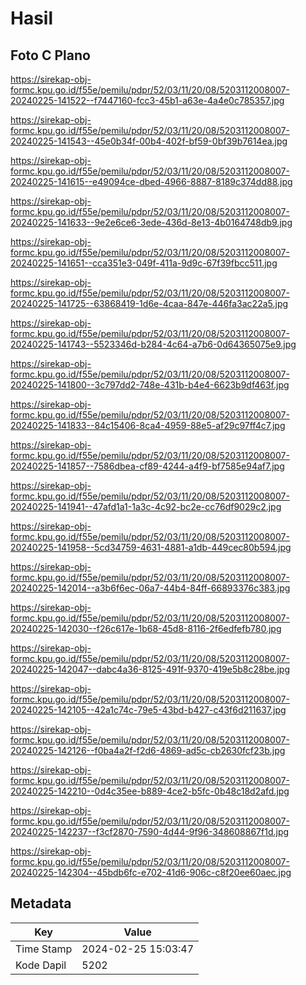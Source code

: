 # Hasil

## Foto C Plano

https://sirekap-obj-formc.kpu.go.id/f55e/pemilu/pdpr/52/03/11/20/08/5203112008007-20240225-141522--f7447160-fcc3-45b1-a63e-4a4e0c785357.jpg

https://sirekap-obj-formc.kpu.go.id/f55e/pemilu/pdpr/52/03/11/20/08/5203112008007-20240225-141543--45e0b34f-00b4-402f-bf59-0bf39b7614ea.jpg

https://sirekap-obj-formc.kpu.go.id/f55e/pemilu/pdpr/52/03/11/20/08/5203112008007-20240225-141615--e49094ce-dbed-4966-8887-8189c374dd88.jpg

https://sirekap-obj-formc.kpu.go.id/f55e/pemilu/pdpr/52/03/11/20/08/5203112008007-20240225-141633--9e2e6ce6-3ede-436d-8e13-4b0164748db9.jpg

https://sirekap-obj-formc.kpu.go.id/f55e/pemilu/pdpr/52/03/11/20/08/5203112008007-20240225-141651--cca351e3-049f-411a-9d9c-67f39fbcc511.jpg

https://sirekap-obj-formc.kpu.go.id/f55e/pemilu/pdpr/52/03/11/20/08/5203112008007-20240225-141725--63868419-1d6e-4caa-847e-446fa3ac22a5.jpg

https://sirekap-obj-formc.kpu.go.id/f55e/pemilu/pdpr/52/03/11/20/08/5203112008007-20240225-141743--5523346d-b284-4c64-a7b6-0d64365075e9.jpg

https://sirekap-obj-formc.kpu.go.id/f55e/pemilu/pdpr/52/03/11/20/08/5203112008007-20240225-141800--3c797dd2-748e-431b-b4e4-6623b9df463f.jpg

https://sirekap-obj-formc.kpu.go.id/f55e/pemilu/pdpr/52/03/11/20/08/5203112008007-20240225-141833--84c15406-8ca4-4959-88e5-af29c97ff4c7.jpg

https://sirekap-obj-formc.kpu.go.id/f55e/pemilu/pdpr/52/03/11/20/08/5203112008007-20240225-141857--7586dbea-cf89-4244-a4f9-bf7585e94af7.jpg

https://sirekap-obj-formc.kpu.go.id/f55e/pemilu/pdpr/52/03/11/20/08/5203112008007-20240225-141941--47afd1a1-1a3c-4c92-bc2e-cc76df9029c2.jpg

https://sirekap-obj-formc.kpu.go.id/f55e/pemilu/pdpr/52/03/11/20/08/5203112008007-20240225-141958--5cd34759-4631-4881-a1db-449cec80b594.jpg

https://sirekap-obj-formc.kpu.go.id/f55e/pemilu/pdpr/52/03/11/20/08/5203112008007-20240225-142014--a3b6f6ec-06a7-44b4-84ff-66893376c383.jpg

https://sirekap-obj-formc.kpu.go.id/f55e/pemilu/pdpr/52/03/11/20/08/5203112008007-20240225-142030--f26c617e-1b68-45d8-8116-2f6edfefb780.jpg

https://sirekap-obj-formc.kpu.go.id/f55e/pemilu/pdpr/52/03/11/20/08/5203112008007-20240225-142047--dabc4a36-8125-491f-9370-419e5b8c28be.jpg

https://sirekap-obj-formc.kpu.go.id/f55e/pemilu/pdpr/52/03/11/20/08/5203112008007-20240225-142105--42a1c74c-79e5-43bd-b427-c43f6d211637.jpg

https://sirekap-obj-formc.kpu.go.id/f55e/pemilu/pdpr/52/03/11/20/08/5203112008007-20240225-142126--f0ba4a2f-f2d6-4869-ad5c-cb2630fcf23b.jpg

https://sirekap-obj-formc.kpu.go.id/f55e/pemilu/pdpr/52/03/11/20/08/5203112008007-20240225-142210--0d4c35ee-b889-4ce2-b5fc-0b48c18d2afd.jpg

https://sirekap-obj-formc.kpu.go.id/f55e/pemilu/pdpr/52/03/11/20/08/5203112008007-20240225-142237--f3cf2870-7590-4d44-9f96-348608867f1d.jpg

https://sirekap-obj-formc.kpu.go.id/f55e/pemilu/pdpr/52/03/11/20/08/5203112008007-20240225-142304--45bdb6fc-e702-41d6-906c-c8f20ee60aec.jpg


## Metadata

| Key        | Value               |
| ---------- | ------------------- |
| Time Stamp | 2024-02-25 15:03:47 |
| Kode Dapil | 5202                |



